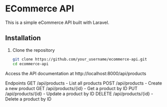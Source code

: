# ECommerce API

This is a simple eCommerce API built with Laravel.

## Installation

1. Clone the repository
   ```sh
   git clone https://github.com/your_username/ecommerce-api.git
   cd ecommerce-api


Access the API documentation at http://localhost:8000/api/products  

Endpoints
GET /api/products - List all products
POST /api/products - Create a new product
GET /api/products/{id} - Get a product by ID
PUT /api/products/{id} - Update a product by ID
DELETE /api/products/{id} - Delete a product by ID